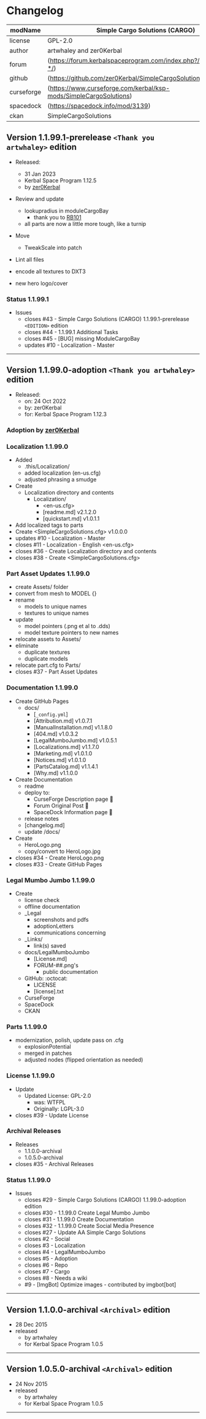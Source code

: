 # Changelog  
  
| modName    | Simple Cargo Solutions (CARGO)                                    |
| ---------- | ----------------------------------------------------------------- |
| license    | GPL-2.0                                                           |
| author     | artwhaley and zer0Kerbal                                          |
| forum      | (https://forum.kerbalspaceprogram.com/index.php?/topic/210255-*/) |
| github     | (https://github.com/zer0Kerbal/SimpleCargoSolutions)              |
| curseforge | (https://www.curseforge.com/kerbal/ksp-mods/SimpleCargoSolutions) |
| spacedock  | (https://spacedock.info/mod/3139)                                 |
| ckan       | SimpleCargoSolutions                                              |

## Version 1.1.99.1-prerelease `<Thank you artwhaley>` edition

* Released:
  * 31 Jan 2023
  * Kerbal Space Program 1.12.5
  * by [zer0Kerbal](https://github.com/zer0Kerbal)

* Review and update
  * lookupradius in moduleCargoBay
    * thank you to [RB101](https://forum.kerbalspaceprogram.com/index.php?/profile/152006-*/)
  * all parts are now a little more tough, like a turnip
* Move
  * TweakScale into patch
* Lint all files
* encode all textures to DXT3
* new hero logo/cover

### Status 1.1.99.1

* Issues
  * closes #43 - Simple Cargo Solutions (CARGO) 1.1.99.1-prerelease `<EDITION>` edition
  * closes #44 - 1.1.99.1 Additional Tasks
  * closes #45 - [BUG] missing ModuleCargoBay
  * updates #10 - Localization - Master

---

## Version 1.1.99.0-adoption `<Thank you artwhaley>` edition

* Released:
  * on: 24 Oct 2022
  * by: zer0Kerbal
  * for: Kerbal Space Program 1.12.3

### Adoption by [zer0Kerbal](https://github.com/zer0Kerbal)

### Localization 1.1.99.0

* Added
  * .this/Localization/
  * added localization (en-us.cfg)
  * adjusted phrasing a smudge
* Create
  * Localization directory and contents
    * Localization/
      * <en-us.cfg>
      * [readme.md] v2.1.2.0
      * [quickstart.md] v1.0.1.1
* Add localized tags to parts
* Create <SimpleCargoSolutions.cfg> v1.0.0.0
* updates #10 - Localization - Master
* closes #11 - Localization - English <en-us.cfg>
* closes #36 - Create Localization directory and contents
* closes #38 - Create <SimpleCargoSolutions.cfg>

### Part Asset Updates 1.1.99.0

* create Assets/ folder
* convert from mesh to MODEL {}
* rename
  * models to unique names
  * textures to unique names
* update
  * model pointers (.png et al to .dds)
  * model texture pointers to new names
* relocate assets to Assets/
* eliminate
  * duplicate textures
  * duplicate models
* relocate part.cfg to Parts/
* closes #37 - Part Asset Updates

### Documentation 1.1.99.0

* Create GitHub Pages
  * docs/
    * [`_config.yml`]
    * [Attribution.md] v1.0.7.1
    * [ManualInstallation.md] v1.1.8.0
    * [404.md] v1.0.3.2
    * [LegalMumboJumbo.md] v1.0.5.1
    * [Localizations.md] v1.1.7.0
    * [Marketing.md] v1.0.1.0
    * [Notices.md] v1.0.1.0
    * [PartsCatalog.md] v1.1.4.1
    * [Why.md] v1.1.0.0
* Create Documentation
  * readme
  * deploy to:
    * CurseForge Description page 🤬
    * Forum Original Post 🐰
    * SpaceDock Information page 🌮
  * release notes
  * [changelog.md]
  * update /docs/
* Create
  * HeroLogo.png
  * copy/convert to HeroLogo.jpg
* closes #34 - Create HeroLogo.png
* closes #33 - Create GitHub Pages

### Legal Mumbo Jumbo 1.1.99.0

* Create
  * license check
  * offline documentation
  * _Legal
    * screenshots and pdfs
    * adoptionLetters
    * communications concerning
  * _Links/
    * link(s) saved
  * docs/LegalMumboJumbo
    * [License.md]
    * FORUM-##.png's
      * public documentation
  * GitHub: :octocat:
    * LICENSE
    * [license].txt
  * CurseForge
  * SpaceDock
  * CKAN

### Parts  1.1.99.0

* modernization, polish, update pass on .cfg
  * explosionPotential
  * merged in patches
  * adjusted nodes (flipped orientation as needed)

### License 1.1.99.0

* Update
  * Updated License: GPL-2.0
    * was: WTFPL
    * Originally: LGPL-3.0
* closes #39 - Update License

### Archival Releases

* Releases
  * 1.1.0.0-archival
  * 1.0.5.0-archival
* closes #35 - Archival Releases

### Status 1.1.99.0

* Issues
  * closes #29 - Simple Cargo Solutions (CARGO) 1.1.99.0-adoption <Thank you artwhaley> edition
  * closes #30 - 1.1.99.0 Create Legal Mumbo Jumbo
  * closes #31 - 1.1.99.0 Create Documentation
  * closes #32 - 1.1.99.0 Create Social Media Presence
  * closes #27 - Update AA Simple Cargo Solutions
  * closes #2 - Social
  * closes #3 - Localization
  * closes #4 - LegalMumboJumbo
  * closes #5 - Adoption
  * closes #6 - Repo
  * closes #7 - Cargo
  * closes #8 - Needs a wiki
  * #9 - [ImgBot] Optimize images - contributed by imgbot[bot]

---

## Version 1.1.0.0-archival `<Archival>` edition

* 28 Dec 2015
* released
  * by artwhaley
  * for Kerbal Space Program 1.0.5

---

## Version 1.0.5.0-archival `<Archival>` edition

* 24 Nov 2015
* released
  * by artwhaley
  * for Kerbal Space Program 1.0.5

---
